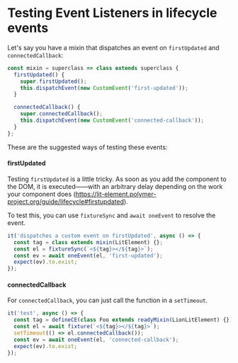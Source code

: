 # Testing Event Listeners in lifecycle events

Let's say you have a mixin that dispatches an event on `firstUpdated` and `connectedCallback`:
```js
const mixin = superclass => class extends superclass {
  firstUpdated() {
    super.firstUpdated();
    this.dispatchEvent(new CustomEvent('first-updated'));
  }

  connectedCallback() {
    super.connectedCallback();
    this.dispatchEvent(new CustomEvent('connected-callback'));
  }
};
```

These are the suggested ways of testing these events:

#### firstUpdated

Testing `firstUpdated` is a little tricky. As soon as you add the component to the DOM, it is executed——with an arbitrary delay depending on the work your component does (https://lit-element.polymer-project.org/guide/lifecycle#firstupdated).

To test this, you can use `fixtureSync` and `await oneEvent` to resolve the event.

```js
it('dispatches a custom event on firstUpdated', async () => {
  const tag = class extends mixin(LitElement) {};
  const el = fixtureSync(`<${tag}></${tag}>`);
  const ev = await oneEvent(el, 'first-updated');
  expect(ev).to.exist;
});
```


#### connectedCallback

For `connectedCallback`, you can just call the function in a `setTimeout`.

```js
it('test', async () => {
  const tag = defineCE(class Foo extends readyMixin(LionLitElement) {});
  const el = await fixture(`<${tag}></${tag}>`);
  setTimeout(() => el.connectedCallback());
  const ev = await oneEvent(el, 'connected-callback');
  expect(ev).to.exist;
});
```

